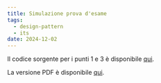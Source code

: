 ```yaml
---
title: Simulazione prova d'esame
tags:
  - design-pattern
  - its
date: 2024-12-02
---
```


Il codice sorgente per i punti 1 e 3 è disponibile [qui](https://github.com/LeddaZ/design-pattern-code).

La versione PDF è disponibile [qui](https://leddaz.github.io/files/designPatternSimulation.pdf).
